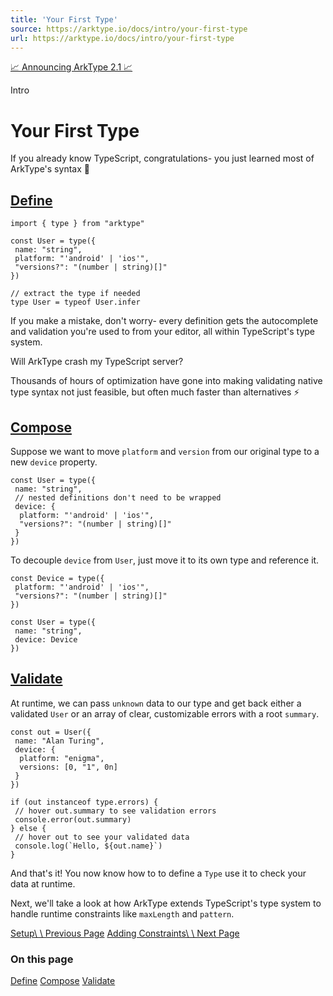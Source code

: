 ```yaml
---
title: 'Your First Type'
source: https://arktype.io/docs/intro/your-first-type
url: https://arktype.io/docs/intro/your-first-type
---
```


[📈 Announcing ArkType 2.1 📈](https://arktype.io/docs/blog/2.1)

Intro

# Your First Type

If you already know TypeScript, congratulations- you just learned most of ArkType's syntax 🎉

## [Define](https://arktype.io/docs/intro/your-first-type#define)

```
import { type } from "arktype"

const User = type({
 name: "string",
 platform: "'android' | 'ios'",
 "versions?": "(number | string)[]"
})

// extract the type if needed
type User = typeof User.infer
```

If you make a mistake, don't worry- every definition gets the autocomplete and validation you're used to from your
editor, all within TypeScript's type system.

Will ArkType crash my TypeScript server?

Thousands of hours of optimization have gone into making validating native type syntax not just feasible, but often much
faster than alternatives ⚡

## [Compose](https://arktype.io/docs/intro/your-first-type#compose)

Suppose we want to move `platform` and `version` from our original type to a new `device` property.

```
const User = type({
 name: "string",
 // nested definitions don't need to be wrapped
 device: {
  platform: "'android' | 'ios'",
  "versions?": "(number | string)[]"
 }
})
```

To decouple `device` from `User`, just move it to its own type and reference it.

```
const Device = type({
 platform: "'android' | 'ios'",
 "versions?": "(number | string)[]"
})

const User = type({
 name: "string",
 device: Device
})
```

## [Validate](https://arktype.io/docs/intro/your-first-type#validate)

At runtime, we can pass `unknown` data to our type and get back either a validated `User` or an array of clear,
customizable errors with a root `summary`.

```
const out = User({
 name: "Alan Turing",
 device: {
  platform: "enigma",
  versions: [0, "1", 0n]
 }
})

if (out instanceof type.errors) {
 // hover out.summary to see validation errors
 console.error(out.summary)
} else {
 // hover out to see your validated data
 console.log(`Hello, ${out.name}`)
}
```

And that's it! You now know how to to define a `Type` use it to check your data at runtime.

Next, we'll take a look at how ArkType extends TypeScript's type system to handle runtime constraints like `maxLength`
and `pattern`.

[Setup\\ \\ Previous Page](https://arktype.io/docs/intro/setup)
[Adding Constraints\\ \\ Next Page](https://arktype.io/docs/intro/adding-constraints)

### On this page

[Define](https://arktype.io/docs/intro/your-first-type#define)
[Compose](https://arktype.io/docs/intro/your-first-type#compose)
[Validate](https://arktype.io/docs/intro/your-first-type#validate)
